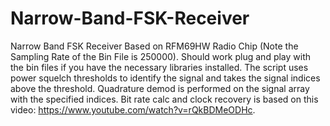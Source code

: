 # Narrow-Band-FSK-Receiver
Narrow Band FSK Receiver Based on RFM69HW Radio Chip
(Note the Sampling Rate of the Bin File is 250000).  Should work plug and play with the bin files if you have the necessary libraries installed.  The script uses power squelch thresholds to identify the signal and takes the signal indices above the threshold.  Quadrature demod is performed on the signal array with the specified indices.  Bit rate calc and clock recovery is based on this video: https://www.youtube.com/watch?v=rQkBDMeODHc.

